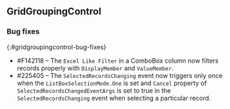 ## GridGroupingControl
 
### Bug fixes
{:#gridgroupingcontrol-bug-fixes}

*	\#F142118 – The `Excel Like Filter` in a ComboBox column now filters records properly with `DisplayMember` and `ValueMember`.
*	\#225405 – The `SelectedRecordsChanging` event now triggers only once when the `ListBoxSelectionMode.One` is set and `Cancel` property of `SelectedRecordsChangedEventArgs` is set to true in the `SelectedRecordsChanging` event when selecting a particular record.
